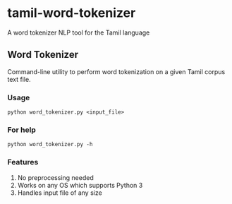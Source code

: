# tamil-word-tokenizer
A word tokenizer NLP tool for the Tamil language

## Word Tokenizer
Command-line utility to perform word tokenization on a given Tamil corpus text file.
### Usage
`python word_tokenizer.py <input_file>`
### For help
`python word_tokenizer.py -h`
### Features
1. No preprocessing needed
2. Works on any OS which supports Python 3
3. Handles input file of any size